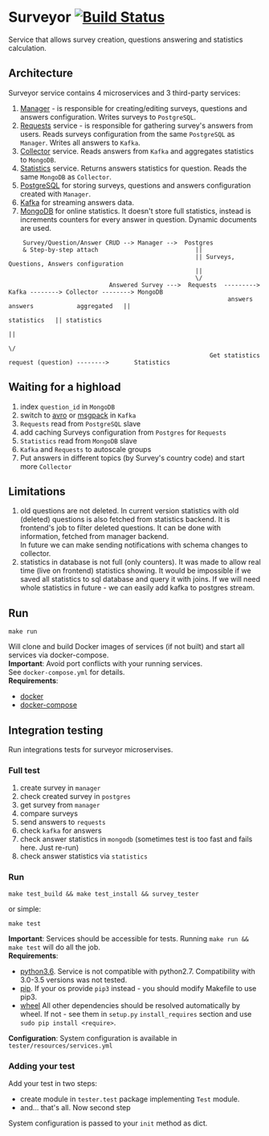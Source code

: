 # Surveyor [![Build Status](https://travis-ci.org/comtihon/surveyor.svg?branch=master)](https://travis-ci.org/comtihon/surveyor)
Service that allows survey creation, questions answering and statistics calculation.  
## Architecture
Surveyor service contains 4 microservices and 3 third-party services:
1. [Manager](https://github.com/comtihon/survey_manager) - is responsible for creating/editing surveys, questions and 
answers configuration. Writes surveys to `PostgreSQL`.
2. [Requests](https://github.com/comtihon/survey_requests) service - is responsible for gathering survey's answers from
users. Reads surveys configuration from the same `PostgreSQL` as `Manager`. Writes all answers to `Kafka`.
3. [Collector](https://github.com/comtihon/survey_collector) service. Reads answers from `Kafka` and aggregates statistics
to `MongoDB`.
4. [Statistics](https://github.com/comtihon/survey_statistics) service. Returns answers statistics for question. Reads
the same `MongoDB` as `Collector`.
5. [PostgreSQL](https://www.postgresql.org) for storing surveys, questions and answers configuration created with 
`Manager`.
6. [Kafka](https://kafka.apache.org/) for streaming answers data.
7. [MongoDB](https://www.mongodb.com/) for online statistics. It doesn't store full statistics, instead is increments 
counters for every answer in question. Dynamic documents are used.

```
    Survey/Question/Answer CRUD --> Manager -->  Postgres
    & Step-by-step attach                           ||
                                                    || Surveys, Questions, Answers configuration
                                                    ||
                                                    \/
                            Answered Survey --->  Requests  ---------> Kafka --------> Collector --------> MongoDB
                                                             answers          answers            aggregated   ||
                                                                                                 statistics   || statistics
                                                                                                              ||
                                                                                                              \/
                                                        Get statistics request (question) -------->       Statistics
```
## Waiting for a highload
1. index `question_id` in `MongoDB`
2. switch to [avro](https://avro.apache.org/) or [msgpack](http://msgpack.org/index.html) in `Kafka`
3. `Requests` read from `PostgreSQL` slave
4. add caching Surveys configuration from `Postgres` for `Requests`
5. `Statistics` read from `MongoDB` slave
6. `Kafka` and `Requests` to autoscale groups
7. Put answers in different topics (by Survey's country code) and start more `Collector`

## Limitations
1. old questions are not deleted.
In current version statistics with old (deleted) questions is also fetched from statistics backend. 
It is frontend's job to filter deleted questions. It can be done with information, fetched from manager backend.  
In future we can make sending notifications with schema changes to collector.
2. statistics in database is not full (only counters).
It was made to allow real time (live on frontend) statistics showing. It would be impossible if we saved all statistics 
to sql database and query it with joins. If we will need whole statistics in future - we can easily add kafka to 
postgres stream.

## Run

    make run
Will clone and build Docker images of services (if not built) and start all services via docker-compose.   
__Important__: Avoid port conflicts with your running services.  
See `docker-compose.yml` for details.  
__Requirements__:  
* [docker](https://www.docker.com/)
* [docker-compose](https://docs.docker.com/compose/)

## Integration testing
Run integrations tests for surveyor microservises.
### Full test
1. create survey in `manager`
2. check created survey in `postgres`
3. get survey from `manager`
4. compare surveys
5. send answers to `requests`
6. check `kafka` for answers
7. check answer statistics in `mongodb` (sometimes test is too fast and fails here. Just re-run)
8. check answer statistics via `statistics`
### Run

    make test_build && make test_install && survey_tester
or simple:

    make test
__Important__: Services should be accessible for tests. Running `make run && make test` will do all the job.   
__Requirements__:
* [python3.6](https://www.python.org/downloads/release/python-360/). Service is not compatible with python2.7. 
Compatibility with 3.0-3.5 versions was not tested.
* [pip](https://pypi.python.org/pypi/pip). If your os provide `pip3` instead - you should modify Makefile to use pip3.
* [wheel](https://pypi.python.org/pypi/wheel)
All other dependencies should be resolved automatically by wheel. 
If not - see them in `setup.py` `install_requires` section and use `sudo pip install <require>`.

__Configuration__:
System configuration is available in `tester/resources/services.yml`

### Adding your test
Add your test in two steps:
 * create module in `tester.test` package implementing `Test` module.
 * and... that's all. Now second step  

System configuration is passed to your `init` method as dict.
